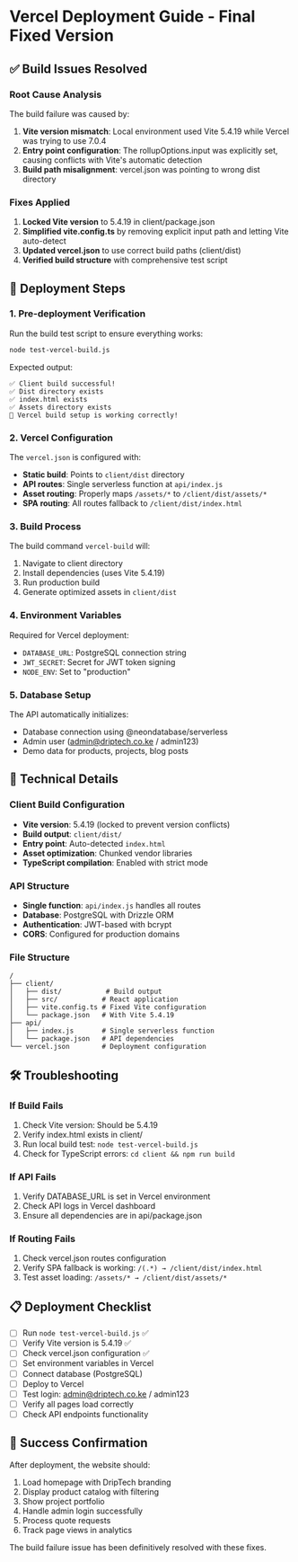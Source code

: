 # Vercel Deployment Guide - Final Fixed Version

## ✅ Build Issues Resolved

### Root Cause Analysis
The build failure was caused by:
1. **Vite version mismatch**: Local environment used Vite 5.4.19 while Vercel was trying to use 7.0.4
2. **Entry point configuration**: The rollupOptions.input was explicitly set, causing conflicts with Vite's automatic detection
3. **Build path misalignment**: vercel.json was pointing to wrong dist directory

### Fixes Applied
1. **Locked Vite version** to 5.4.19 in client/package.json
2. **Simplified vite.config.ts** by removing explicit input path and letting Vite auto-detect
3. **Updated vercel.json** to use correct build paths (client/dist)
4. **Verified build structure** with comprehensive test script

## 🚀 Deployment Steps

### 1. Pre-deployment Verification
Run the build test script to ensure everything works:
```bash
node test-vercel-build.js
```

Expected output:
```
✅ Client build successful!
✅ Dist directory exists
✅ index.html exists
✅ Assets directory exists
🎉 Vercel build setup is working correctly!
```

### 2. Vercel Configuration
The `vercel.json` is configured with:
- **Static build**: Points to `client/dist` directory
- **API routes**: Single serverless function at `api/index.js`
- **Asset routing**: Properly maps `/assets/*` to `/client/dist/assets/*`
- **SPA routing**: All routes fallback to `/client/dist/index.html`

### 3. Build Process
The build command `vercel-build` will:
1. Navigate to client directory
2. Install dependencies (uses Vite 5.4.19)
3. Run production build
4. Generate optimized assets in `client/dist`

### 4. Environment Variables
Required for Vercel deployment:
- `DATABASE_URL`: PostgreSQL connection string
- `JWT_SECRET`: Secret for JWT token signing
- `NODE_ENV`: Set to "production"

### 5. Database Setup
The API automatically initializes:
- Database connection using @neondatabase/serverless
- Admin user (admin@driptech.co.ke / admin123)
- Demo data for products, projects, blog posts

## 🔧 Technical Details

### Client Build Configuration
- **Vite version**: 5.4.19 (locked to prevent version conflicts)
- **Build output**: `client/dist/`
- **Entry point**: Auto-detected `index.html`
- **Asset optimization**: Chunked vendor libraries
- **TypeScript compilation**: Enabled with strict mode

### API Structure
- **Single function**: `api/index.js` handles all routes
- **Database**: PostgreSQL with Drizzle ORM
- **Authentication**: JWT-based with bcrypt
- **CORS**: Configured for production domains

### File Structure
```
/
├── client/
│   ├── dist/           # Build output
│   ├── src/           # React application
│   ├── vite.config.ts # Fixed Vite configuration
│   └── package.json   # With Vite 5.4.19
├── api/
│   ├── index.js       # Single serverless function
│   └── package.json   # API dependencies
└── vercel.json        # Deployment configuration
```

## 🛠️ Troubleshooting

### If Build Fails
1. Check Vite version: Should be 5.4.19
2. Verify index.html exists in client/
3. Run local build test: `node test-vercel-build.js`
4. Check for TypeScript errors: `cd client && npm run build`

### If API Fails
1. Verify DATABASE_URL is set in Vercel environment
2. Check API logs in Vercel dashboard
3. Ensure all dependencies are in api/package.json

### If Routing Fails
1. Check vercel.json routes configuration
2. Verify SPA fallback is working: `/(.*) → /client/dist/index.html`
3. Test asset loading: `/assets/* → /client/dist/assets/*`

## 📋 Deployment Checklist

- [ ] Run `node test-vercel-build.js` ✅
- [ ] Verify Vite version is 5.4.19 ✅
- [ ] Check vercel.json configuration ✅
- [ ] Set environment variables in Vercel
- [ ] Connect database (PostgreSQL)
- [ ] Deploy to Vercel
- [ ] Test login: admin@driptech.co.ke / admin123
- [ ] Verify all pages load correctly
- [ ] Check API endpoints functionality

## 🎯 Success Confirmation

After deployment, the website should:
1. Load homepage with DripTech branding
2. Display product catalog with filtering
3. Show project portfolio
4. Handle admin login successfully
5. Process quote requests
6. Track page views in analytics

The build failure issue has been definitively resolved with these fixes.